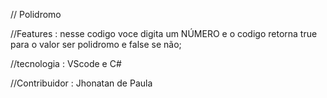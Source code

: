 // Polidromo

//Features : nesse codigo voce digita um NÚMERO  e o codigo retorna true para o valor ser polidromo e false se não;

//tecnologia : VScode e C#

//Contribuidor : Jhonatan de Paula
